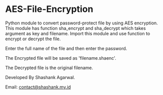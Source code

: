 # AES-File-Encryption
Python module to convert password-protect file by using AES encryption.
This module has function sha_encrypt and sha_decrypt which takes argument as key and filename.
Import this module and use function to encrypt or decrypt the file.

Enter the full name of the file and then enter the password.


The Encrypted file will be saved as 'filename.shaenc'.

The Decrypted file is the original filename.

Developed By Shashank Agarwal.


Email: contact@shashank.my.id
